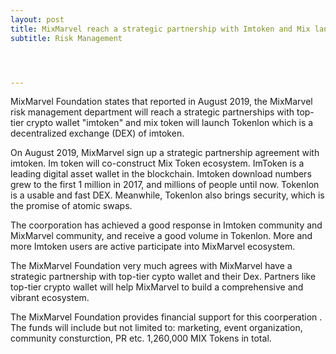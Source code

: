 ```yaml
---
layout: post
title: MixMarvel reach a strategic partnership with Imtoken and Mix lanuch Tokenlon
subtitle: Risk Management




---
```


MixMarvel Foundation states that reported in August 2019, the MixMarvel risk management department will reach a strategic partnerships with top-tier  crypto wallet "imtoken" and mix token will launch Tokenlon which is a decentralized exchange (DEX) of imtoken.

On August 2019, MixMarvel sign up a strategic partnership agreement with imtoken. Im token will  co-construct Mix Token ecosystem. ImToken is a leading digital asset wallet in the blockchain. Imtoken download numbers grew to the first 1 million in 2017, and millions of people until now. Tokenlon is a  usable and fast DEX. Meanwhile, Tokenlon also brings security, which is the promise of atomic swaps. 

The coorporation has achieved a good response in Imtoken community and MixMarvel community, and receive a good volume in Tokenlon. More and more Imtoken users are  active participate into MixMarvel ecosystem. 

The MixMarvel Foundation very much agrees with MixMarvel have a strategic partnership with top-tier cypto wallet and their Dex. Partners like top-tier crypto wallet will help MixMarvel to build a comprehensive and vibrant ecosystem.

The MixMarvel Foundation provides financial support for this coorperation . The funds will include but not limited to: marketing, event organization, community consturction, PR etc. 1,260,000 MIX Tokens in total. 

